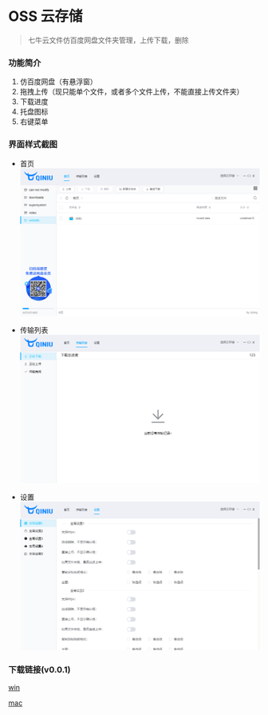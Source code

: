 # OSS 云存储

> 七牛云文件仿百度网盘文件夹管理，上传下载，删除

### 功能简介

1. 仿百度网盘（有悬浮窗）
2. 拖拽上传（现只能单个文件，或者多个文件上传，不能直接上传文件夹）
3. 下载进度
4. 托盘图标
5. 右键菜单


### 界面样式截图

- 首页
    ![Image text](./image/主页.png)

- 传输列表
    ![Image text](./image/传输列表.png)

- 设置
    ![Image text](./image/设置.png)
    
### 下载链接(v0.0.1)

[win](http://soft.super-system.top//云存储客户端%20Setup%200.0.1.exe)

[mac](http://soft.super-system.top//云存储客户端-0.0.1.dmg) 
